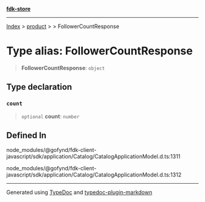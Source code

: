 [**fdk-store**](../../../README.md)
***

[Index](../../../API.md) > [product](../../README.md) > [<internal>](../README.md) > FollowerCountResponse

# Type alias: FollowerCountResponse

> **FollowerCountResponse**: `object`

## Type declaration

### `count`

> `optional` **count**: `number`

## Defined In

node\_modules/@gofynd/fdk-client-javascript/sdk/application/Catalog/CatalogApplicationModel.d.ts:1311

node\_modules/@gofynd/fdk-client-javascript/sdk/application/Catalog/CatalogApplicationModel.d.ts:1312

***
Generated using [TypeDoc](https://typedoc.org/) and [typedoc-plugin-markdown](https://www.npmjs.com/package/typedoc-plugin-markdown)
